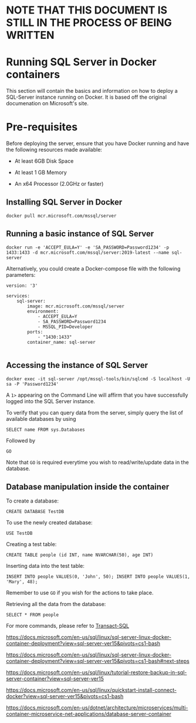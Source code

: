 # NOTE THAT THIS DOCUMENT IS STILL IN THE PROCESS OF BEING WRITTEN

# Running SQL Server in Docker containers
This section will contain the basics and information on how to deploy a SQL-Server instance running on Docker. It is based off the original documenation on Microsoft's site.

# Pre-requisites
Before deploying the server, ensure that you have Docker running and have the following resources made available:

- At least 6GB Disk Space

- At least 1 GB Memory

- An x64 Processor (2.0GHz or faster)

## Installing SQL Server in Docker
`docker pull mcr.microsoft.com/mssql/server`

## Running a basic instance of SQL Server
`docker run -e 'ACCEPT_EULA=Y' -e 'SA_PASSWORD=Password1234' -p 1433:1433 -d mcr.microsoft.com/mssql/server:2019-latest --name sql-server`

Alternatively, you could create a Docker-compose file with the following parameters:

```
version: '3'

services:
    sql-server:
        image: mcr.microsoft.com/mssql/server
        environment: 
            - ACCEPT_EULA=Y
            - SA_PASSWORD=Password1234
            - MSSQL_PID=Developer
        ports:
            - "1430:1433"
        container_name: sql-server
        
```

## Accessing the instance of SQL Server
`docker exec -it sql-server /opt/mssql-tools/bin/sqlcmd -S localhost -U sa -P 'Password1234'`

A `1>` appearing on the Command Line will affirm that you have successfully logged into the SQL Server instance. 

To verify that you can query data from the server, simply query the list of available databases by using 

`SELECT name FROM sys.Databases`

Followed by 

`GO`

Note that `GO` is required everytime you wish to read/write/update data in the database.

## Database manipulation inside the container
To create a database:

`CREATE DATABASE TestDB`

To use the newly created database:

`USE TestDB`

Creating a test table:

`CREATE TABLE people (id INT, name NVARCHAR(50), age INT)`

Inserting data into the test table:

`INSERT INTO people VALUES(0, 'John', 50); INSERT INTO people VALUES(1, 'Mary', 48);`

Remember to use `GO` if you wish for the actions to take place. 

Retrieving all the data from the database: 

`SELECT * FROM people` 

For more commands, please refer to [Transact-SQL](https://docs.microsoft.com/en-us/sql/t-sql/language-reference?view=sql-server-ver15)


https://docs.microsoft.com/en-us/sql/linux/sql-server-linux-docker-container-deployment?view=sql-server-ver15&pivots=cs1-bash

https://docs.microsoft.com/en-us/sql/linux/sql-server-linux-docker-container-deployment?view=sql-server-ver15&pivots=cs1-bash#next-steps

https://docs.microsoft.com/en-us/sql/linux/tutorial-restore-backup-in-sql-server-container?view=sql-server-ver15

https://docs.microsoft.com/en-us/sql/linux/quickstart-install-connect-docker?view=sql-server-ver15&pivots=cs1-bash

https://docs.microsoft.com/en-us/dotnet/architecture/microservices/multi-container-microservice-net-applications/database-server-container
